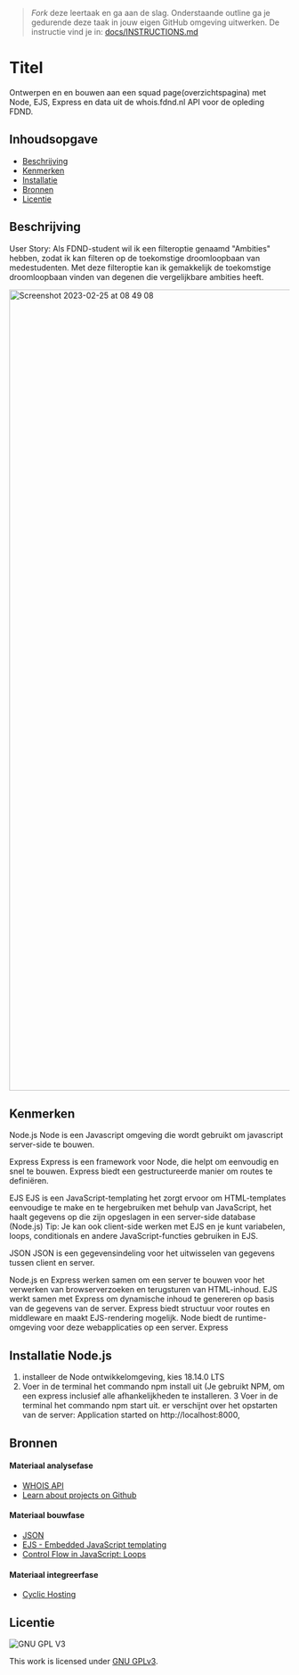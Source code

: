 > _Fork_ deze leertaak en ga aan de slag. Onderstaande outline ga je gedurende deze taak in jouw eigen GitHub omgeving uitwerken. De instructie vind je in: [docs/INSTRUCTIONS.md](docs/INSTRUCTIONS.md)

# Titel
Ontwerpen en en bouwen aan een squad page(overzichtspagina) met Node, EJS, Express en data uit de whois.fdnd.nl API voor de opleding FDND.

## Inhoudsopgave

  * [Beschrijving](#beschrijving)
  * [Kenmerken](#kenmerken)
  * [Installatie](#installatie)
  * [Bronnen](#bronnen)
  * [Licentie](#licentie)

## Beschrijving
User Story: Als FDND-student wil ik een filteroptie genaamd "Ambities" hebben, zodat ik kan filteren op de toekomstige droomloopbaan van medestudenten. Met deze filteroptie kan ik gemakkelijk de toekomstige droomloopbaan vinden van degenen die vergelijkbare ambities heeft.

<img width="1437" alt="Screenshot 2023-02-25 at 08 49 08" src="https://user-images.githubusercontent.com/106346778/221345648-2d84eaaa-a465-4dae-9381-b3569ffc53b3.png">
<!-- Voeg een link toe naar Github Pages 🌐-->

## Kenmerken
Node.js
Node is een Javascript omgeving die wordt gebruikt om javascript server-side te bouwen.

Express
Express is een framework voor Node, die helpt om eenvoudig en snel te bouwen. Express biedt een gestructureerde manier om routes te definiëren.

EJS
EJS is een JavaScript-templating het zorgt ervoor om HTML-templates eenvoudige te make en te hergebruiken met behulp van JavaScript, het haalt gegevens op die zijn opgeslagen in een server-side database (Node.js) Tip: Je kan ook client-side werken met EJS en je kunt variabelen, loops, conditionals en andere JavaScript-functies gebruiken in EJS.

JSON
JSON is een gegevensindeling voor het uitwisselen van gegevens tussen client en server.

Node.js en Express werken samen om een server te bouwen voor het verwerken van browserverzoeken en terugsturen van HTML-inhoud. EJS werkt samen met Express om dynamische inhoud te genereren op basis van de gegevens van de server. Express biedt structuur voor routes en middleware en maakt EJS-rendering mogelijk. Node biedt de runtime-omgeving voor deze webapplicaties op een server. Express

## Installatie Node.js
1. installeer de Node ontwikkelomgeving, kies 18.14.0 LTS
2. Voer in de terminal het commando npm install uit (Je gebruikt NPM, om een express inclusief alle afhankelijkheden te installeren.
3  Voer in de terminal het commando npm start uit. er verschijnt over het opstarten van de server: Application started on http://localhost:8000, 

<!-- Bij Installatie staat stap-voor-stap beschreven hoe je de development omgeving moet inrichten om aan de repository te kunnen werken. -->

## Bronnen

#### Materiaal analysefase
- [WHOIS API](https://whois.fdnd.nl)
- [Learn about projects on Github](https://docs.github.com/en/issues/planning-and-tracking-with-projects/learning-about-projects/about-projects)

#### Materiaal bouwfase

- [JSON](https://developer.mozilla.org/en-US/docs/Web/JavaScript/Reference/Global_Objects/JSON)
- [EJS - Embedded JavaScript templating](https://ejs.co)
- [Control Flow in JavaScript: Loops](https://dev.to/pszponder/control-flow-in-javascript-loops-26bd)

#### Materiaal integreerfase

- [Cyclic Hosting](https://www.cyclic.sh/)

## Licentie

![GNU GPL V3](https://www.gnu.org/graphics/gplv3-127x51.png)

This work is licensed under [GNU GPLv3](./LICENSE).
